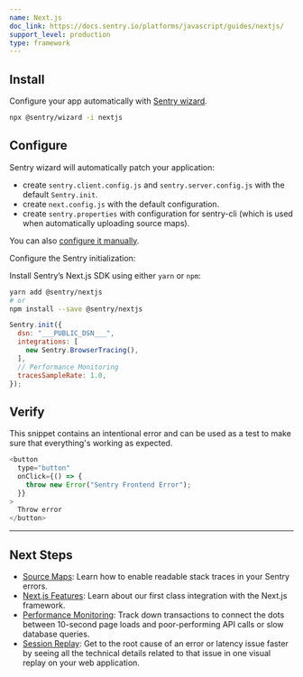 ```yaml
---
name: Next.js
doc_link: https://docs.sentry.io/platforms/javascript/guides/nextjs/
support_level: production
type: framework
---
```


## Install
Configure your app automatically with [Sentry wizard](https://docs.sentry.io/platforms/javascript/guides/nextjs/#configure).

```bash
npx @sentry/wizard -i nextjs
```

## Configure
Sentry wizard will automatically patch your application:

- create `sentry.client.config.js` and `sentry.server.config.js` with the default `Sentry.init`.
- create `next.config.js` with the default configuration.
- create `sentry.properties` with configuration for sentry-cli (which is used when automatically uploading source maps).

You can also [configure it manually](https://docs.sentry.io/platforms/javascript/guides/nextjs/manual-setup/).

Configure the Sentry initialization:

Install Sentry’s Next.js SDK using either `yarn` or `npm`:

```bash
yarn add @sentry/nextjs
# or
npm install --save @sentry/nextjs
```

```javascript
Sentry.init({
  dsn: "___PUBLIC_DSN___",
  integrations: [
    new Sentry.BrowserTracing(),
  ],
  // Performance Monitoring
  tracesSampleRate: 1.0,
});
```

## Verify
This snippet contains an intentional error and can be used as a test to make sure that everything's working as expected.

```javascript
<button
  type="button"
  onClick={() => {
    throw new Error("Sentry Frontend Error");
  }}
>
  Throw error
</button>
```

---
## Next Steps
- [Source Maps](https://docs.sentry.io/platforms/javascript/guides/nextjs/sourcemaps/): Learn how to enable readable stack traces in your Sentry errors.
- [Next.js Features](https://docs.sentry.io/platforms/javascript/guides/nextjs/features/): Learn about our first class integration with the Next.js framework.
- [Performance Monitoring](https://docs.sentry.io/platforms/javascript/guides/nextjs/performance/): Track down transactions to connect the dots between 10-second page loads and poor-performing API calls or slow database queries.
- [Session Replay](https://docs.sentry.io/platforms/javascript/guides/nextjs/session-replay/): Get to the root cause of an error or latency issue faster by seeing all the technical details related to that issue in one visual replay on your web application.
